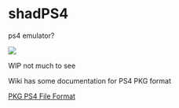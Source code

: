# shadPS4
ps4 emulator?

[<img src="https://img.shields.io/discord/1080089157554155590?color=5865F2&label=shadps4&logo=discord&logoColor=white"/>](https://discord.gg/MyZRaBngxA)

WIP not much to see


Wiki has some documentation for PS4 PKG format

[PKG PS4 File Format](https://github.com/georgemoralis/shadPS4/wiki/PKG-Information "PKG PS4 File Format")

